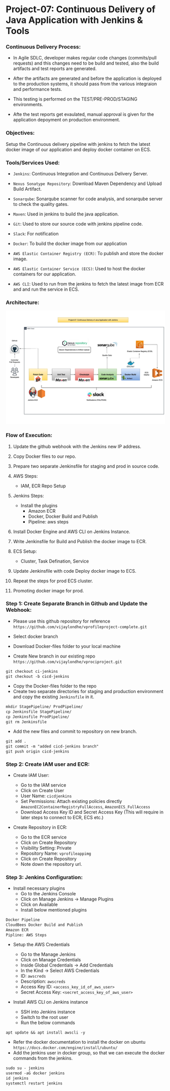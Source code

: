 # Project-07: Continuous Delivery of Java Application with Jenkins & Tools 

### Continuous Delivery Process:

- In Agile SDLC, developer makes regular code changes (commits/pull requests) and this changes need to be build and tested, also the build artifacts and test reports are generated. 

- After the artifacts are generated and before the application is deployed to the production systems, it should pass from the various integraion and performance tests.

- This testing is performed on the TEST/PRE-PROD/STAGING environments.

- Afte the test reports get evaulated, manual approval is given for the application depoyment on production environment.


### Objectives:

Setup the Continuous delivery pipeline with jenkins to fetch the latest docker image of our application and deploy docker container on ECS.

### Tools/Services Used:

- `Jenkins`: Continuous Integration and Continuous Delivery Server.

- `Nexus Sonatype Repository`: Download Maven Dependency and Upload Build Artifact.

- `Sonarqube`: Sonarqube scanner for code analysis, and sonarqube server to check the quality gates.

- `Maven`: Used in jenkins to build the java application.

- `Git`: Used to store our source code with jenkins pipeline code.

- `Slack`: For notification 

- `Docker`: To build the docker image from our application

- `AWS Elastic Container Registry (ECR)`: To publish and store the docker image.

- `AWS Elastic Container Service (ECS)`: Used to host the docker containers for our application.

- `AWS CLI`: Used to run from the jenkins to fetch the latest image from ECR and and run the service in ECS.


### Architecture:

![GitHub Light](./snaps/pro-07-cd-with-jenkins.jpg)


### Flow of Execution:

1. Update the github webhook with the Jenkins new IP address.

2. Copy Docker files to our repo.

3. Prepare two separate Jenkinsfile for staging and prod in source code.

4. AWS Steps:
   - IAM, ECR Repo Setup

5. Jenkins Steps: 
   - Install the plugins
     - Amazon ECR
     - Docker, Docker Build and Publish
     - Pipeline: aws steps

6. Install Docker Engine and AWS CLI on Jenkins Instance.

7. Write Jenkinsfile for Build and Publish the docker image to ECR.

8. ECS Setup:
   - Cluster, Task Defination, Service

9. Update Jenkinsfile with code Deploy docker image to ECS.

10. Repeat the steps for prod ECS cluster.

11. Promoting docker image for prod.  


### Step 1: Create Separate Branch in Github and Update the Webhook:

- Please use this github repository for reference `https://github.com/vijaylondhe/vprofileproject-complete.git`

- Select docker branch 
- Download Docker-files folder to your local machine 

- Create New branch in our existing repo `https://github.com/vijaylondhe/vprociproject.git`

```
git checkout ci-jenkins
git checkout -b cicd-jenkins
```

- Copy the Docker-files folder to the repo 
- Create two separate directories for staging and production environment and copy the existing `Jenkinsfile` in it.

```
mkdir StagePipeline/ ProdPipeline/
cp Jenkinsfile StagePipeline/
cp Jenkinsfile ProdPipeline/
git rm Jenkinsfile
```

- Add the new files and commit to repository on new branch.

```
git add .
git commit -m "added cicd-jenkins branch"
git push origin cicd-jenkins
```


### Step 2: Create IAM user and ECR: 

- Create IAM User:
  - Go to the IAM service 
  - Click on Create User
  - User Name: `cicdjenkins`
  - Set Permissions: Attach existing policies directly `AmazonEC2ContainerRegistryFullAccess`, `AmazonECS_FullAccess`
  - Download Access Key ID and Secret Access Key (This will require in later steps to connect to ECR, ECS etc.)

- Create Repository in ECR:
  - Go to the ECR service
  - Click on Create Repository
  - Visibility Setting: Private
  - Repository Name: `vprofileappimg`
  - Click on Create Repository
  - Note down the repository url.


### Step 3: Jenkins Configuration: 

- Install necessary plugins 
  - Go to the Jenkins Console
  - Click on Manage Jenkins -> Manage Plugins
  - Click on Available
  - Install below mentioned plugins

```
Docker Pipeline
CloudBees Docker Build and Publish
Amazon ECR
Pipline: AWS Steps
```

- Setup the AWS Credentials 
  - Go to the Manage Jenkins 
  - Click on Manage Credentials
  - Inside Global Credentials -> Add Credentials
  - In the Kind -> Select AWS Credentials
  - ID: `awscreds` 
  - Description: `awscreds`
  - Access Key ID: `<access_key_id_of_aws_user>`
  - Secret Access Key: `<secret_access_key_of_aws_user>`


- Install AWS CLI on Jenkins instance
  - SSH into Jenkins instance
  - Switch to the root user
  - Run the below commands

```
apt update && apt install awscli -y
```

  - Refer the docker documentation to install the docker on ubuntu `https://docs.docker.com/engine/install/ubuntu/`
  - Add the jenkins user in docker group, so that we can execute the docker commands from the jenkins.

```
sudo su - jenkins
usermod -aG docker jenkins
id jenkins
systemctl restart jenkins
``` 

